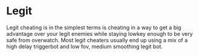 # Legit

Legit cheating is in the simplest terms is cheating in a way to get a big advantage over your legit enemies while staying lowkey enough to be very safe from overwatch. Most legit cheaters usually end up using a mix of a high delay triggerbot and low fov, medium smoothing legit bot.